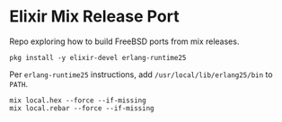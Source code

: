 # Elixir Mix Release Port

Repo exploring how to build FreeBSD ports from mix releases.

```
pkg install -y elixir-devel erlang-runtime25
```

Per `erlang-runtime25` instructions, add `/usr/local/lib/erlang25/bin` to `PATH`.

```
mix local.hex --force --if-missing
mix local.rebar --force --if-missing
```

